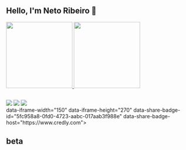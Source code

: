 ## Hello, I'm Neto Ribeiro 👋 
 <div>
  <a href="https://github.com/netoribeiro">
  <img height="180em" src="https://github-readme-stats.vercel.app/api?username=netoribeiro&show_icons=true&theme=dracula&include_all_commits=true&count_private=true"/>
  <img height="180em" src="https://github-readme-stats.vercel.app/api/top-langs/?username=netoribeiro&layout=compact&langs_count=7&theme=dracula"/>
</div>
 
  ##
 
<div> 
  <a href="https://instagram.com/netoribeiro_" target="_blank"><img src="https://img.shields.io/badge/-Instagram-%23E4405F?style=for-the-badge&logo=instagram&logoColor=white" target="_blank"></a>
  <a href="https://www.linkedin.com/in/netoribeiro" target="_blank"><img src="https://img.shields.io/badge/-LinkedIn-%230077B5?style=for-the-badge&logo=linkedin&logoColor=white" target="_blank"></a> 
 <a href="https://www.credly.com/badges/5fc958a8-0fd0-4723-aabc-017aab3f988e/public_url"><img src="data-iframe-width="150" data-iframe-height="270" data-share-badge-id="5fc958a8-0fd0-4723-aabc-017aab3f988e" data-share-badge-host="https://www.credly.com""
target="//cdn.credly.com/assets/utilities/embed.js"></a>
  
</div>
 <div>
  data-iframe-width="150" data-iframe-height="270" data-share-badge-id="5fc958a8-0fd0-4723-aabc-017aab3f988e" data-share-badge-host="https://www.credly.com">
 </div>
 <script type="text/javascript" async src="//cdn.credly.com/assets/utilities/embed.js">
 </script>

 ## beta
